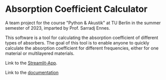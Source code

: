 # Absorption Coefficient Calculator
A team project for the course "Python &amp; Akustik" at TU Berlin in the summer semester of 2023, imparted by Prof. Sarradj Ennes.

This software is a tool for calculating the absorption coefficient of different types of absorbers. The goal of this tool is to enable anyone to quickly calculate the absorption coefficient for different frequencies, either for one material or multilayered materials.

Link to the [Streamlit-App](https://absorption-coefficient-calculator-app.streamlit.app/).

Link to the [documentation](https://rcroegaert.github.io/absorption-coefficient-calculator/)
